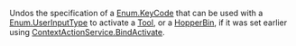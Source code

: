 Undos the specification of a [Enum.KeyCode](https://developer.roblox.com/search#stq=KeyCode) that can be used with a [Enum.UserInputType](https://developer.roblox.com/search#stq=UserInputType) to activate a [Tool](https://wiki.roblox.com/index.php?title=Tool), or a [HopperBin](https://wiki.roblox.com/index.php?title=HopperBin), if it was set earlier using [ContextActionService.BindActivate](https://developer.roblox.com/api-reference/function/ContextActionService/BindActivate).